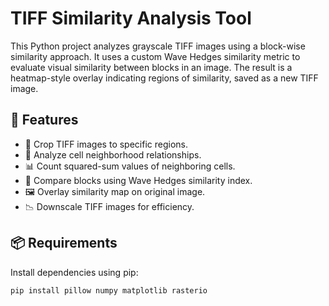 # TIFF Similarity Analysis Tool

This Python project analyzes grayscale TIFF images using a block-wise similarity approach. It uses a custom Wave Hedges similarity metric to evaluate visual similarity between blocks in an image. The result is a heatmap-style overlay indicating regions of similarity, saved as a new TIFF image.

## 🔧 Features

- 🔲 Crop TIFF images to specific regions.
- 🧮 Analyze cell neighborhood relationships.
- 📊 Count squared-sum values of neighboring cells.
- 🧬 Compare blocks using Wave Hedges similarity index.
- 🖼️ Overlay similarity map on original image.
- 📉 Downscale TIFF images for efficiency.

## 📦 Requirements

Install dependencies using pip:

```bash
pip install pillow numpy matplotlib rasterio
